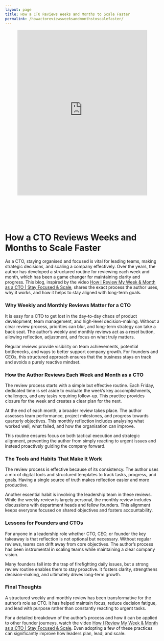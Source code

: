```yaml
---
layout: page
title: How a CTO Reviews Weeks and Months to Scale Faster
permalink: /howactoreviewsweeksandmonthstoscalefaster/
---
```



<div class="wp-block-columns alignwide is-layout-flex wp-container-core-columns-is-layout-8ba3830c wp-block-columns-is-layout-flex" style="margin-top:0;margin-bottom:0;padding-right:0;padding-left:0">
<div class="wp-block-column is-layout-flow wp-block-column-is-layout-flow" style="flex-basis:70%">
<div class="wp-block-group has-global-padding is-layout-constrained wp-block-group-is-layout-constrained"><figure class="alignwide wp-block-post-featured-image" style="padding-bottom:2vh;"><div class="rsfv-shortcode-wrapper" style="clear:both"><div><iframe allow="" class="rsfv-video" frameborder="0" height="540" src="https://www.youtube.com/embed/M5RzNowpTiA?controls=1&amp;autoplay=0&amp;" width="100%"></iframe></div></div></figure>
<h1 class="alignwide wp-block-post-title has-x-large-font-size">How a CTO Reviews Weeks and Months to Scale Faster</h1>
<div aria-hidden="true" class="wp-block-spacer" style="height:var(--wp--preset--spacing--10)"></div>
</div>
<div class="wp-block-group has-global-padding is-layout-constrained wp-block-group-is-layout-constrained"><div class="entry-content alignwide wp-block-post-content has-global-padding is-layout-constrained wp-container-core-post-content-is-layout-a5dd074b wp-block-post-content-is-layout-constrained">
<p>As a CTO, staying organised and focused is vital for leading teams, making strategic decisions, and scaling a company effectively. Over the years, the author has developed a structured routine for reviewing each week and month, which has been a game changer for maintaining clarity and progress. This blog, inspired by the video <a href="https://youtu.be/M5RzNowpTiA?si=i8rOWO8ph5PQ3Ddy" rel="noopener" target="_blank">How I Review My Week &amp; Month as a CTO | Stay Focused &amp; Scale</a>, shares the exact process the author uses, why it works, and how it helps to stay aligned with long-term goals.</p>
<h3 class="wp-block-heading">Why Weekly and Monthly Reviews Matter for a CTO</h3>
<p>It is easy for a CTO to get lost in the day-to-day chaos of product development, team management, and high-level decision-making. Without a clear review process, priorities can blur, and long-term strategy can take a back seat. The author’s weekly and monthly reviews act as a reset button, allowing reflection, adjustment, and focus on what truly matters.</p>
<p>Regular reviews provide visibility on team achievements, potential bottlenecks, and ways to better support company growth. For founders and CEOs, this structured approach ensures that the business stays on track and avoids a purely reactive mindset.</p>
<h3 class="wp-block-heading">How the Author Reviews Each Week and Month as a CTO</h3>
<p>The review process starts with a simple but effective routine. Each Friday, dedicated time is set aside to evaluate the week’s key accomplishments, challenges, and any tasks requiring follow-up. This practice provides closure for the week and creates a clear plan for the next.</p>
<p>At the end of each month, a broader review takes place. The author assesses team performance, project milestones, and progress towards quarterly objectives. This monthly reflection includes analysing what worked well, what failed, and how the organisation can improve.</p>
<p>This routine ensures focus on both tactical execution and strategic alignment, preventing the author from simply reacting to urgent issues and instead proactively guiding the company forward.</p>
<h3 class="wp-block-heading">The Tools and Habits That Make It Work</h3>
<p>The review process is effective because of its consistency. The author uses a mix of digital tools and structured templates to track tasks, progress, and goals. Having a single source of truth makes reflection easier and more productive.</p>
<p>Another essential habit is involving the leadership team in these reviews. While the weekly review is largely personal, the monthly review includes discussions with department heads and fellow founders. This alignment keeps everyone focused on shared objectives and fosters accountability.</p>
<h3 class="wp-block-heading">Lessons for Founders and CTOs</h3>
<p>For anyone in a leadership role whether CTO, CEO, or founder the key takeaway is that reflection is not optional but necessary. Without regular reviews, teams can drift away from core objectives. The author’s process has been instrumental in scaling teams while maintaining a clear company vision.</p>
<p>Many founders fall into the trap of firefighting daily issues, but a strong review routine enables them to stay proactive. It fosters clarity, strengthens decision-making, and ultimately drives long-term growth.</p>
<h3 class="wp-block-heading">Final Thoughts</h3>
<p>A structured weekly and monthly review has been transformative for the author’s role as CTO. It has helped maintain focus, reduce decision fatigue, and lead with purpose rather than constantly reacting to urgent tasks.</p>
<p>For a detailed breakdown of the author’s process and how it can be applied to other founder journeys, watch the video <a href="https://youtu.be/M5RzNowpTiA?si=i8rOWO8ph5PQ3Ddy" rel="noopener" target="_blank">How I Review My Week &amp; Month as a CTO | Stay Focused &amp; Scale</a>. Even adopting a few of these practices can significantly improve how leaders plan, lead, and scale.</p>
<!--— Calendly inline widget begin ---->


<!--— Calendly inline widget end ---->
</div></div>
</div>
<div class="wp-block-column is-layout-flow wp-block-column-is-layout-flow" style="flex-basis:30%"></div>
</div>
